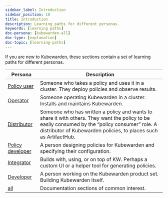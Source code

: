 ```yaml
---
sidebar_label: Introduction
sidebar_position: 10
title: Introduction
description: Learning paths for different personas.
keywords: [learning paths]
doc-persona: [kubewarden-all]
doc-type: [explanation]
doc-topic: [learning-paths]
---
```


<head>
  <link rel="canonical" href="https://docs.kubewarden.io/learning-paths/paths"/>
</head>

If you are new to Kubewarden, these sections contain a set of learning paths for different personas.

|Persona|Description|
|-|-|
|[Policy user](kubewarden-user.md)|Someone who takes a policy and uses it in a cluster. They deploy policies and observe results.|
|[Operator](kubewarden-operator.md)|Someone operating Kubewarden in a cluster. Installs and maintains Kubewarden.|
|[Distributor](kubewarden-distributor.md)|Someone who has written a policy and wants to share it with others. They want the policy to be easily consumed by the “policy consumer” role. A distributor of Kubewarden policies, to places such as ArtifactHub.|
|[Policy developer](kubewarden-policy-developer.md)| A person designing policies for Kubewarden and specifying their configuration.|
|[Integrator](kubewarden-integrator.md)|Builds with, using, or on top of KW. Perhaps a custom UI or a helper tool for generating policies.|
|[Developer](kubewarden-developer.md)|A person working on the Kubewarden product set. Building Kubewarden itself.|
|[all](kubewarden-all.md)|Documentation sections of common interest.|
